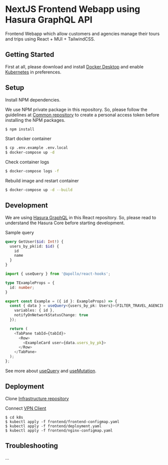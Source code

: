 # NextJS Frontend Webapp using Hasura GraphQL API

Frontend Webapp which allow customers and agencies manage their tours and trips using React + MUI + TailwindCSS.

## Getting Started

First at all, please download and install [Docker Desktop](https://docs.docker.com/engine/install/) and enable [Kubernetes](https://andrewlock.net/running-kubernetes-and-the-dashboard-with-docker-desktop/) in preferences.

## Setup

Install NPM dependencies.

We use NPM private package in this repository. So, please follow the guidelines at [Common repository](https://github.com/halay08/hasura-common) to create a personal access token before installing the NPM packages.

```sh
$ npm install
```

Start docker container

```sh
$ cp .env.example .env.local
$ docker-compose up -d
```

Check container logs

```sh
$ docker-compose logs -f
```

Rebuild image and restart container

```sh
$ docker-compose up -d --build
```

## Development

We are using [Hasura GraphQL](https://hasura.io/docs/latest/graphql/core/index.html) in this React repository. So, please read to understand the Hasura Core before starting development.

Sample query

```graphql
query GetUser($id: Int!) {
  users_by_pk(id: $id) {
    id
    name
  }
}
```

```ts
import { useQuery } from '@apollo/react-hooks';

type TExampleProps = {
  id: number;
}

export const Example = ({ id }: ExampleProps) => {
  const { data } = useQuery<{users_by_pk: Users}>(FILTER_TRAVEL_AGENCIES_QUERY, {
    variables: { id },
    notifyOnNetworkStatusChange: true
  });

  return (
    <TabPane tabId={tabId}>
      <Row>
        <ExampleCard user={data.users_by_pk}>
      </Row>
    </TabPane>
  );
};
```

See more about [useQuery](https://react-query.tanstack.com/reference/useQuery) and [useMutation](https://react-query.tanstack.com/reference/useMutation).

## Deployment

Clone [Infrastructure repository](https://github.com/halay08/hasura-infra)

Connect [VPN Client](https://github.com/halay08/hasura-infra#vpn-client)

```
$ cd k8s
$ kubectl apply -f frontend/frontend-configmap.yaml
$ kubectl apply -f frontend/deployment.yaml
$ kubectl apply -f frontend/nginx-configmap.yaml
```

## Troubleshooting

...

